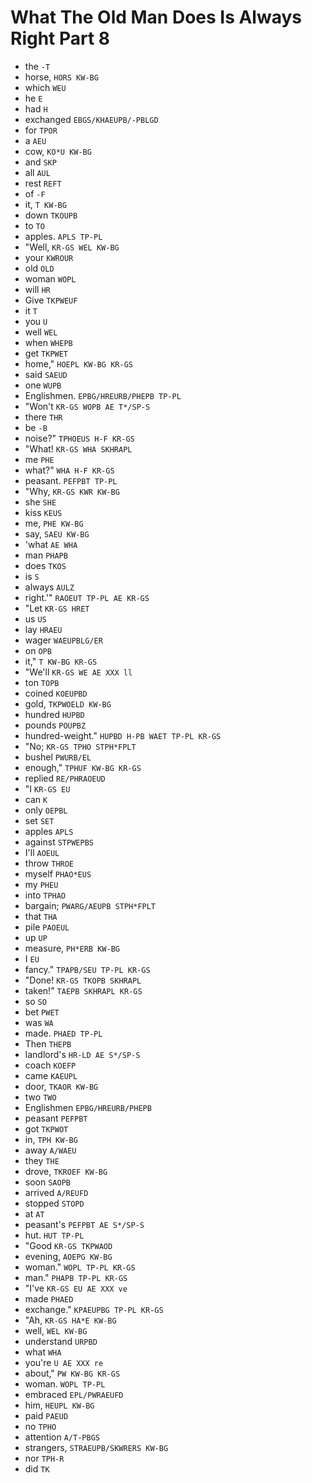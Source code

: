 # What The Old Man Does Is Always Right Part 8

* the `-T`
* horse, `HORS KW-BG`
* which `WEU`
* he `E`
* had `H`
* exchanged `EBGS/KHAEUPB/-PBLGD`
* for `TPOR`
* a `AEU`
* cow, `KO*U KW-BG`
* and `SKP`
* all `AUL`
* rest `REFT`
* of `-F`
* it, `T KW-BG`
* down `TKOUPB`
* to `TO`
* apples. `APLS TP-PL`
* "Well, `KR-GS WEL KW-BG`
* your `KWROUR`
* old `OLD`
* woman `WOPL`
* will `HR`
* Give `TKPWEUF`
* it `T`
* you `U`
* well `WEL`
* when `WHEPB`
* get `TKPWET`
* home," `HOEPL KW-BG KR-GS`
* said `SAEUD`
* one `WUPB`
* Englishmen. `EPBG/HREURB/PHEPB TP-PL`
* "Won't `KR-GS WOPB AE T*/SP-S`
* there `THR`
* be `-B`
* noise?" `TPHOEUS H-F KR-GS`
* "What! `KR-GS WHA SKHRAPL`
* me `PHE`
* what?" `WHA H-F KR-GS`
* peasant. `PEFPBT TP-PL`
* "Why, `KR-GS KWR KW-BG`
* she `SHE`
* kiss `KEUS`
* me, `PHE KW-BG`
* say, `SAEU KW-BG`
* 'what `AE WHA`
* man `PHAPB`
* does `TKOS`
* is `S`
* always `AULZ`
* right.'" `RAOEUT TP-PL AE KR-GS`
* "Let `KR-GS HRET`
* us `US`
* lay `HRAEU`
* wager `WAEUPBLG/ER`
* on `OPB`
* it," `T KW-BG KR-GS`
* "We'll `KR-GS WE AE XXX ll`
* ton `TOPB`
* coined `KOEUPBD`
* gold, `TKPWOELD KW-BG`
* hundred `HUPBD`
* pounds `POUPBZ`
* hundred-weight." `HUPBD H-PB WAET TP-PL KR-GS`
* "No; `KR-GS TPHO STPH*FPLT`
* bushel `PWURB/EL`
* enough," `TPHUF KW-BG KR-GS`
* replied `RE/PHRAOEUD`
* "I `KR-GS EU`
* can `K`
* only `OEPBL`
* set `SET`
* apples `APLS`
* against `STPWEPBS`
* I'll `AOEUL`
* throw `THROE`
* myself `PHAO*EUS`
* my `PHEU`
* into `TPHAO`
* bargain; `PWARG/AEUPB STPH*FPLT`
* that `THA`
* pile `PAOEUL`
* up `UP`
* measure, `PH*ERB KW-BG`
* I `EU`
* fancy." `TPAPB/SEU TP-PL KR-GS`
* "Done! `KR-GS TKOPB SKHRAPL`
* taken!" `TAEPB SKHRAPL KR-GS`
* so `SO`
* bet `PWET`
* was `WA`
* made. `PHAED TP-PL`
* Then `THEPB`
* landlord's `HR-LD AE S*/SP-S`
* coach `KOEFP`
* came `KAEUPL`
* door, `TKAOR KW-BG`
* two `TWO`
* Englishmen `EPBG/HREURB/PHEPB`
* peasant `PEFPBT`
* got `TKPWOT`
* in, `TPH KW-BG`
* away `A/WAEU`
* they `THE`
* drove, `TKROEF KW-BG`
* soon `SAOPB`
* arrived `A/REUFD`
* stopped `STOPD`
* at `AT`
* peasant's `PEFPBT AE S*/SP-S`
* hut. `HUT TP-PL`
* "Good `KR-GS TKPWAOD`
* evening, `AOEPG KW-BG`
* woman." `WOPL TP-PL KR-GS`
* man." `PHAPB TP-PL KR-GS`
* "I've `KR-GS EU AE XXX ve`
* made `PHAED`
* exchange." `KPAEUPBG TP-PL KR-GS`
* "Ah, `KR-GS HA*E KW-BG`
* well, `WEL KW-BG`
* understand `URPBD`
* what `WHA`
* you're `U AE XXX re`
* about," `PW KW-BG KR-GS`
* woman. `WOPL TP-PL`
* embraced `EPL/PWRAEUFD`
* him, `HEUPL KW-BG`
* paid `PAEUD`
* no `TPHO`
* attention `A/T-PBGS`
* strangers, `STRAEUPB/SKWRERS KW-BG`
* nor `TPH-R`
* did `TK`
